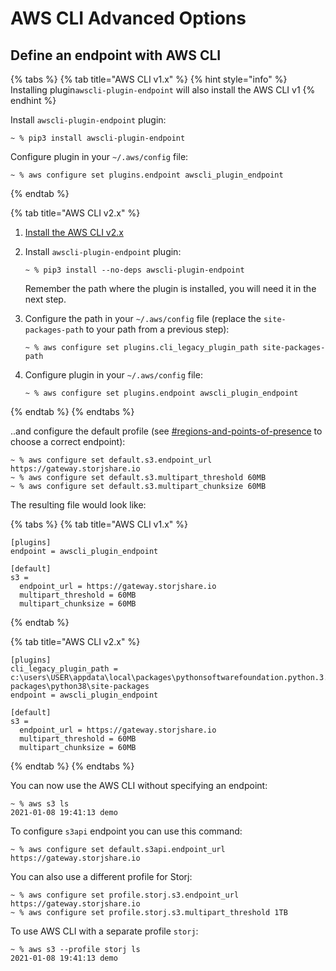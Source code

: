 # AWS CLI Advanced Options

## Define an endpoint with AWS CLI

{% tabs %}
{% tab title="AWS CLI v1.x" %}
{% hint style="info" %}
Installing plugin`awscli-plugin-endpoint` will also install the AWS CLI v1
{% endhint %}

Install `awscli-plugin-endpoint` plugin:

```
~ % pip3 install awscli-plugin-endpoint
```

Configure plugin in your `~/.aws/config` file:

```
~ % aws configure set plugins.endpoint awscli_plugin_endpoint
```
{% endtab %}

{% tab title="AWS CLI v2.x" %}
1. [Install the AWS CLI v2.x](https://docs.aws.amazon.com/cli/latest/userguide/cli-chap-getting-started.html)
2.  Install `awscli-plugin-endpoint` plugin:

    ```
    ~ % pip3 install --no-deps awscli-plugin-endpoint
    ```

    Remember the path where the plugin is installed, you will need it in the next step.
3.  Configure the path in your `~/.aws/config` file (replace the `site-packages-path` to your path from a previous step):&#x20;

    ```
    ~ % aws configure set plugins.cli_legacy_plugin_path site-packages-path
    ```
4.  Configure plugin in your `~/.aws/config` file:

    ```
    ~ % aws configure set plugins.endpoint awscli_plugin_endpoint
    ```
{% endtab %}
{% endtabs %}

..and configure the default profile (see [#regions-and-points-of-presence](../../api-reference/s3-compatible-gateway/#regions-and-points-of-presence "mention") to choose a correct endpoint):

```
~ % aws configure set default.s3.endpoint_url https://gateway.storjshare.io
~ % aws configure set default.s3.multipart_threshold 60MB
~ % aws configure set default.s3.multipart_chunksize 60MB
```

The resulting file would look like:

{% tabs %}
{% tab title="AWS CLI v1.x" %}
```
[plugins]
endpoint = awscli_plugin_endpoint

[default]
s3 =
  endpoint_url = https://gateway.storjshare.io
  multipart_threshold = 60MB
  multipart_chunksize = 60MB
```
{% endtab %}

{% tab title="AWS CLI v2.x" %}
```
[plugins]
cli_legacy_plugin_path = c:\users\USER\appdata\local\packages\pythonsoftwarefoundation.python.3.8_qbz5n2kfra8p0\localcache\local-packages\python38\site-packages
endpoint = awscli_plugin_endpoint

[default]
s3 =
  endpoint_url = https://gateway.storjshare.io
  multipart_threshold = 60MB
  multipart_chunksize = 60MB
```
{% endtab %}
{% endtabs %}

You can now use the AWS CLI without specifying an endpoint:

```
~ % aws s3 ls
2021-01-08 19:41:13 demo
```

To configure `s3api` endpoint you can use this command:

```
~ % aws configure set default.s3api.endpoint_url https://gateway.storjshare.io
```

You can also use a different profile for Storj:

```
~ % aws configure set profile.storj.s3.endpoint_url https://gateway.storjshare.io
~ % aws configure set profile.storj.s3.multipart_threshold 1TB
```

To use AWS CLI with a separate profile `storj`:

```
~ % aws s3 --profile storj ls
2021-01-08 19:41:13 demo
```
